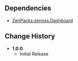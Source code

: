 ## Dependencies
- [ZenPacks.zenoss.Dashboard](http://wiki.zenoss.org/ZenPack:Dashboard)

## Change History
- **1.0.0**
	- Initial Release
